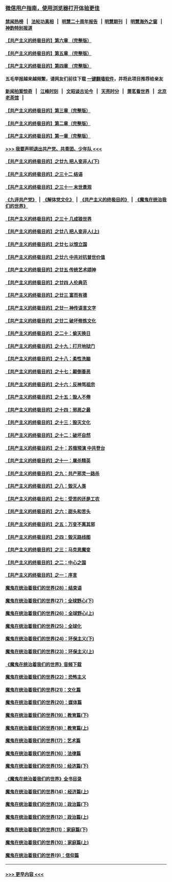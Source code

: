 ### [微信用户指南，使用浏览器打开体验更佳](https://github.com/gfw-breaker/banned-news1/blob/master/indexes/wechat-guide.md?t=0)
#### [禁闻热榜](热点新闻.md?t=0)  &nbsp;&nbsp;|&nbsp;&nbsp; [法轮功真相](https://github.com/gfw-breaker/truth/blob/master/README.md?t=0) &nbsp;&nbsp;|&nbsp;&nbsp; [明慧二十周年报告](https://github.com/gfw-breaker/mh-reports/blob/master/README.md?t=0) &nbsp;&nbsp;|&nbsp;&nbsp;[明慧期刊](https://github.com/gfw-breaker/mh-qikan) &nbsp;&nbsp;|&nbsp;&nbsp; [明慧海外之窗](https://github.com/gfw-breaker/mh-news/blob/master/README.md?t=0) &nbsp;&nbsp;|&nbsp;&nbsp; [神韵特别报道](https://github.com/gfw-breaker/mh-news/blob/master/shenyun.md?t=0)
#### [【共产主义的终极目的】第六章 （完整版）](../pages/nsc422/n11428913.md?t=02130136) 
#### [【共产主义的终极目的】第五章 （完整版）](../pages/nsc422/n11428912.md?t=02130136) 
#### [【共产主义的终极目的】第四章 （完整版）](../pages/nsc422/n11428907.md?t=02130136) 
#### 五毛举报越来越频繁，请网友们前往下载 [一键翻墙软件](https://github.com/gfw-breaker/ssr-accounts)，并将此项目推荐给亲友
#### [新闻拍案惊奇](https://github.com/gfw-breaker/banned-news1/blob/master/pages/link4.md) &nbsp;&nbsp;|&nbsp;&nbsp; [江峰时刻](https://github.com/gfw-breaker/banned-news1/blob/master/pages/link4.md) &nbsp;&nbsp;|&nbsp;&nbsp; [文昭谈古论今](https://github.com/gfw-breaker/banned-news1/blob/master/pages/link4.md) &nbsp;&nbsp;|&nbsp;&nbsp; [天亮时分](https://github.com/gfw-breaker/banned-news1/blob/master/pages/link4.md) &nbsp;&nbsp;|&nbsp;&nbsp; [萧茗看世界](https://github.com/gfw-breaker/banned-news1/blob/master/pages/link4.md) &nbsp;&nbsp;|&nbsp;&nbsp; [北京老茶馆](https://github.com/gfw-breaker/banned-news1/blob/master/pages/link4.md) &nbsp;&nbsp;|&nbsp;&nbsp; 
#### [【共产主义的终极目的】第三章（完整版）](../pages/nsc422/n11428848.md?t=02130136) 
#### [【共产主义的终极目的】第二章（完整版）](../pages/nsc422/n11428831.md?t=02130136) 
#### [【共产主义的终极目的】第一章（完整版）](../pages/nsc422/n11417651.md?t=02130136) 
#### [>>> 我要声明退出共产党、共青团、少年队 <<<](https://github.com/begood0513/goodnews/blob/master/quit/letter.md) 
#### [【共产主义的终极目的】之廿九 把人变非人(下)](../pages/nsc422/n11344140.md?t=02130136) 
#### [【共产主义的终极目的】之三十二 结语](../pages/nsc422/n11360535.md?t=02130136) 
#### [【共产主义的终极目的】之三十一 末世景观](../pages/nsc422/n11351129.md?t=02130136) 
#### [《九评共产党》](https://github.com/begood0513/9ping.md/blob/master/README.md) &nbsp;|&nbsp; [《解体党文化》](../../../../jtdwh.md/blob/master/README.md)  &nbsp;|&nbsp; [《共产主义的终极目的》](../../../../gczydzjmd.md/blob/master/README.md) &nbsp;|&nbsp; [《魔鬼在统治我们的世界》](../../../../mgztzwmdsj.md/blob/master/README.md) 
#### [【共产主义的终极目的】之三十 几成狼世界](../pages/nsc422/n11348280.md?t=02130136) 
#### [【共产主义的终极目的】之廿八 把人变非人(上)](../pages/nsc422/n11340492.md?t=02130136) 
#### [【共产主义的终极目的】之廿七 以恨立国](../pages/nsc422/n11336944.md?t=02130136) 
#### [【共产主义的终极目的】之廿六 中共对抗普世价值](../pages/nsc422/n11324785.md?t=02130136) 
#### [【共产主义的终极目的】之廿五 传统艺术颂神](../pages/nsc422/n11296396.md?t=02130136) 
#### [【共产主义的终极目的】之廿四 人伦典范](../pages/nsc422/n11296397.md?t=02130136) 
#### [【共产主义的终极目的】之廿三 富而有德](../pages/nsc422/n11283598.md?t=02130136) 
#### [【共产主义的终极目的】之廿一 神传语言文字](../pages/nsc422/n11263265.md?t=02130136) 
#### [【共产主义的终极目的】之廿二 破坏修炼文化](../pages/nsc422/n11245728.md?t=02130136) 
#### [【共产主义的终极目的】之二十：偷天换日](../pages/nsc422/n11238846.md?t=02130136) 
#### [【共产主义的终极目的】之十九：打开地狱门](../pages/nsc422/n11206376.md?t=02130136) 
#### [【共产主义的终极目的】之十八：柔性洗脑](../pages/nsc422/n11199994.md?t=02130136) 
#### [【共产主义的终极目的】之十七：颠倒善恶](../pages/nsc422/n11179782.md?t=02130136) 
#### [【共产主义的终极目的】之十六：反神骂祖宗](../pages/nsc422/n11166798.md?t=02130136) 
#### [【共产主义的终极目的】之十五：毁人不倦](../pages/nsc422/n11166792.md?t=02130136) 
#### [【共产主义的终极目的】之十四：邪恶之最](../pages/nsc422/n11150249.md?t=02130136) 
#### [【共产主义的终极目的】之十三：毁灭文化](../pages/nsc422/n11135227.md?t=02130136) 
#### [【共产主义的终极目的】之十二：破坏自然](../pages/nsc422/n11135214.md?t=02130136) 
#### [【共产主义的终极目的】之十：苏俄预演 中共登台](../pages/nsc422/n11118424.md?t=02130136) 
#### [【共产主义的终极目的】之十一：屠杀精英](../pages/nsc422/n11118442.md?t=02130136) 
#### [【共产主义的终极目的】之九：共产邪灵一路杀](../pages/nsc422/n11114139.md?t=02130136) 
#### [【共产主义的终极目的】之八：毁灭人类](../pages/nsc422/n11108503.md?t=02130136) 
#### [【共产主义的终极目的】之七：受苦的还是工农](../pages/nsc422/n11101809.md?t=02130136) 
#### [【共产主义的终极目的】之六：甜头和苦头](../pages/nsc422/n11096971.md?t=02130136) 
#### [【共产主义的终极目的】之五：万变不离其邪](../pages/nsc422/n11091285.md?t=02130136) 
#### [【共产主义的终极目的】之四：毁灭路线图](../pages/nsc422/n11086284.md?t=02130136) 
#### [【共产主义的终极目的】之三：马克思魔变](../pages/nsc422/n11061941.md?t=02130136) 
#### [【共产主义的终极目的】之二：中心之国](../pages/nsc422/n11047728.md?t=02130136) 
#### [【共产主义的终极目的】之一：序言](../pages/nsc422/n11086077.md?t=02130136) 
#### [魔鬼在统治着我们的世界(28)：结束语](../pages/nsc422/n10936246.md?t=02130136) 
#### [魔鬼在统治着我们的世界(27)：全球野心(下)](../pages/nsc422/n10928319.md?t=02130136) 
#### [魔鬼在统治着我们的世界(26)：全球野心(上)](../pages/nsc422/n10900318.md?t=02130136) 
#### [魔鬼在统治着我们的世界(25)：全球化](../pages/nsc422/n10788205.md?t=02130136) 
#### [魔鬼在统治着我们的世界(24)：环保主义(下)](../pages/nsc422/n10695307.md?t=02130136) 
#### [魔鬼在统治着我们的世界(23)：环保主义(上)](../pages/nsc422/n10688613.md?t=02130136) 
#### [《魔鬼在统治着我们的世界》音频下载](../pages/nsc422/n10635553.md?t=02130136) 
#### [魔鬼在统治着我们的世界(22)：恐怖主义](../pages/nsc422/n10614727.md?t=02130136) 
#### [魔鬼在统治着我们的世界(21)：文化篇](../pages/nsc422/n10597706.md?t=02130136) 
#### [魔鬼在统治着我们的世界(20)：媒体篇](../pages/nsc422/n10586579.md?t=02130136) 
#### [魔鬼在统治着我们的世界(19)：教育篇(下)](../pages/nsc422/n10564808.md?t=02130136) 
#### [魔鬼在统治着我们的世界(18)：教育篇(上)](../pages/nsc422/n10526970.md?t=02130136) 
#### [魔鬼在统治着我们的世界(17)：艺术篇](../pages/nsc422/n10499093.md?t=02130136) 
#### [魔鬼在统治着我们的世界(16)：法律篇](../pages/nsc422/n10485969.md?t=02130136) 
#### [魔鬼在统治着我们的世界(15)：经济篇(下)](../pages/nsc422/n10469975.md?t=02130136) 
#### [《魔鬼在统治着我们的世界》全书目录](../pages/nsc422/n10464261.md?t=02130136) 
#### [魔鬼在统治着我们的世界(14)：经济篇(上)](../pages/nsc422/n10457370.md?t=02130136) 
#### [魔鬼在统治着我们的世界(13)：政治篇(下)](../pages/nsc422/n10448270.md?t=02130136) 
#### [魔鬼在统治着我们的世界(12)：政治篇(上)](../pages/nsc422/n10444576.md?t=02130136) 
#### [魔鬼在统治着我们的世界(11)：家庭篇(下)](../pages/nsc422/n10440961.md?t=02130136) 
#### [魔鬼在统治着我们的世界(10)：家庭篇(上)](../pages/nsc422/n10435448.md?t=02130136) 
#### [魔鬼在统治着我们的世界(9)：信仰篇](../pages/nsc422/n10432159.md?t=02130136) 

----
#### [ >>> 更早内容 <<< ](../indexes/nsc422-earlier.md)
